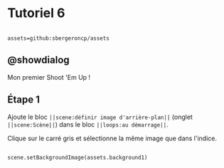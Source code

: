 # Tutoriel 6

```package

assets=github:sbergeroncp/assets

```

## @showdialog

Mon premier Shoot 'Em Up !

## Étape 1

Ajoute le bloc ``||scene:définir image d'arrière-plan||`` (onglet ``||scene:Scène||``) dans le bloc ``||loops:au démarrage||``.

Clique sur le carré gris et sélectionne la même image que dans l'indice.

```blocks

scene.setBackgroundImage(assets.background1)

```



